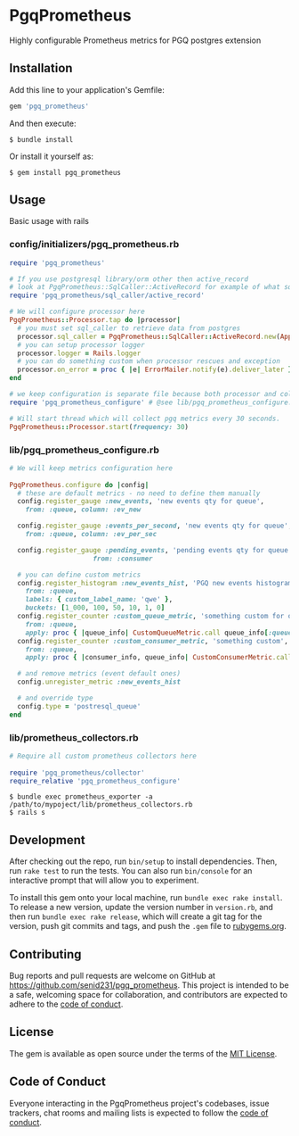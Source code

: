 # PgqPrometheus

Highly configurable Prometheus metrics for PGQ postgres extension

## Installation

Add this line to your application's Gemfile:

```ruby
gem 'pgq_prometheus'
```

And then execute:

    $ bundle install

Or install it yourself as:

    $ gem install pgq_prometheus

## Usage

Basic usage with rails

### config/initializers/pgq_prometheus.rb
```ruby
require 'pgq_prometheus'

# If you use postgresql library/orm other then active_record
# look at PgqPrometheus::SqlCaller::ActiveRecord for example of what sql caller should return.
require 'pgq_prometheus/sql_caller/active_record'

# We will configure processor here
PgqPrometheus::Processor.tap do |processor|
  # you must set sql_caller to retrieve data from postgres
  processor.sql_caller = PgqPrometheus::SqlCaller::ActiveRecord.new(ApplicationRecord)
  # you can setup processor logger
  processor.logger = Rails.logger
  # you can do something custom when processor rescues and exception
  processor.on_error = proc { |e| ErrorMailer.notify(e).deliver_later }
end

# we keep configuration is separate file because both processor and collector should require it.
require 'pgq_prometheus_configure' # @see lib/pgq_prometheus_configure.rb

# Will start thread which will collect pgq metrics every 30 seconds.
PgqPrometheus::Processor.start(frequency: 30)
```

### lib/pgq_prometheus_configure.rb
```ruby
# We will keep metrics configuration here
 
PgqPrometheus.configure do |config|
  # these are default metrics - no need to define them manually
  config.register_gauge :new_events, 'new events qty for queue',
    from: :queue, column: :ev_new

  config.register_gauge :events_per_second, 'new events qty for queue',
    from: :queue, column: :ev_per_sec

  config.register_gauge :pending_events, 'pending events qty for queue and consumer',
                     from: :consumer 

  # you can define custom metrics
  config.register_histogram :new_events_hist, 'PGQ new events histogram',
    from: :queue,
    labels: { custom_label_name: 'qwe' },
    buckets: [1_000, 100, 50, 10, 1, 0]
  config.register_counter :custom_queue_metric, 'something custom for queue',
    from: :queue, 
    apply: proc { |queue_info| CustomQueueMetric.call queue_info[:queue_name] }
  config.register_counter :custom_consumer_metric, 'something custom',
    from: :queue,
    apply: proc { |consumer_info, queue_info| CustomConsumerMetric.call(queue_info, consumer_info) }

  # and remove metrics (event default ones)
  config.unregister_metric :new_events_hist

  # and override type
  config.type = 'postresql_queue'
end
```

### lib/prometheus_collectors.rb
```ruby
# Require all custom prometheus collectors here
 
require 'pgq_prometheus/collector' 
require_relative 'pgq_prometheus_configure' 
```

    $ bundle exec prometheus_exporter -a /path/to/mypoject/lib/prometheus_collectors.rb
    $ rails s

## Development

After checking out the repo, run `bin/setup` to install dependencies. Then, run `rake test` to run the tests. You can also run `bin/console` for an interactive prompt that will allow you to experiment.

To install this gem onto your local machine, run `bundle exec rake install`. To release a new version, update the version number in `version.rb`, and then run `bundle exec rake release`, which will create a git tag for the version, push git commits and tags, and push the `.gem` file to [rubygems.org](https://rubygems.org).

## Contributing

Bug reports and pull requests are welcome on GitHub at https://github.com/senid231/pgq_prometheus. This project is intended to be a safe, welcoming space for collaboration, and contributors are expected to adhere to the [code of conduct](https://github.com/senid231/pgq_prometheus/blob/master/CODE_OF_CONDUCT.md).


## License

The gem is available as open source under the terms of the [MIT License](https://opensource.org/licenses/MIT).

## Code of Conduct

Everyone interacting in the PgqPrometheus project's codebases, issue trackers, chat rooms and mailing lists is expected to follow the [code of conduct](https://github.com/senid231/pgq_prometheus/blob/master/CODE_OF_CONDUCT.md).
